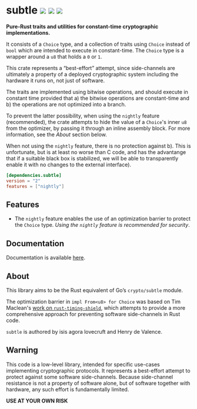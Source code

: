 # subtle [![](https://img.shields.io/crates/v/subtle.svg)](https://crates.io/crates/subtle) [![](https://img.shields.io/badge/dynamic/json.svg?label=docs&uri=https%3A%2F%2Fcrates.io%2Fapi%2Fv1%2Fcrates%2Fsubtle%2Fversions&query=%24.versions%5B0%5D.num&colorB=4F74A6)](https://doc.dalek.rs/subtle) [![](https://travis-ci.org/dalek-cryptography/subtle.svg?branch=master)](https://travis-ci.org/dalek-cryptography/subtle)

**Pure-Rust traits and utilities for constant-time cryptographic implementations.**

It consists of a `Choice` type, and a collection of traits using `Choice`
instead of `bool` which are intended to execute in constant-time.  The `Choice`
type is a wrapper around a `u8` that holds a `0` or `1`.

This crate represents a “best-effort” attempt, since side-channels
are ultimately a property of a deployed cryptographic system
including the hardware it runs on, not just of software.

The traits are implemented using bitwise operations, and should execute in
constant time provided that a) the bitwise operations are constant-time and b)
the operations are not optimized into a branch.

To prevent the latter possibility, when using the `nightly` feature
(recommended), the crate attempts to hide the value of a `Choice`'s inner `u8`
from the optimizer, by passing it through an inline assembly block.  For more
information, see the _About_ section below.

When not using the `nightly` feature, there is no protection against b).  This
is unfortunate, but is at least no worse than C code, and has the advantange
that if a suitable black box is stabilized, we will be able to transparently
enable it with no changes to the external interface).

```toml
[dependencies.subtle]
version = "2"
features = ["nightly"]
```

## Features

* The `nightly` feature enables the use of
an optimization barrier to protect the `Choice` type.
_Using the `nightly` feature is recommended for security_.

## Documentation

Documentation is available [here][docs].

## About

This library aims to be the Rust equivalent of Go’s `crypto/subtle` module.

The optimization barrier in `impl From<u8> for Choice` was based on Tim
Maclean's [work on `rust-timing-shield`][rust-timing-shield], which attempts to
provide a more comprehensive approach for preventing software side-channels in
Rust code.

`subtle` is authored by isis agora lovecruft and Henry de Valence.

## Warning

This code is a low-level library, intended for specific use-cases implementing
cryptographic protocols.  It represents a best-effort attempt to protect
against some software side-channels.  Because side-channel resistance is not a
property of software alone, but of software together with hardware, any such
effort is fundamentally limited.

**USE AT YOUR OWN RISK**

[docs]: https://doc.dalek.rs/subtle
[rust-timing-shield]: https://www.chosenplaintext.ca/open-source/rust-timing-shield/security
